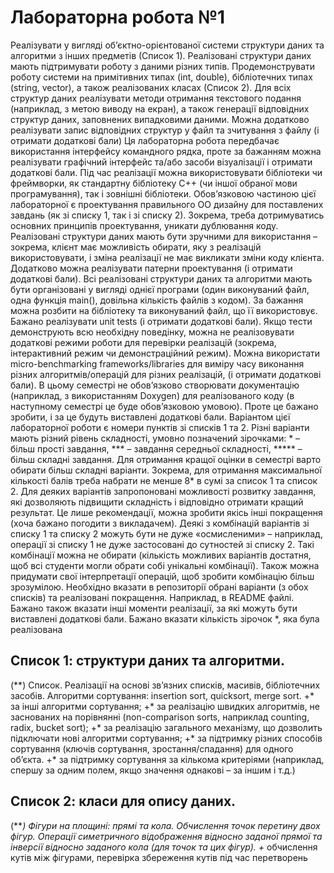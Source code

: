 # Лабораторна робота №1
Реалізувати у вигляді об’єктно-орієнтованої системи структури даних та алгоритми з інших предметів (Список 1). Реалізовані структури даних мають підтримувати роботу з даними різних типів. Продемонструвати роботу системи на примітивних типах (int, double), бібліотечних типах (string, vector), а також реалізованих класах (Список 2). Для всіх структур даних реалізувати методи отримання текстового подання (наприклад, з метою виводу на екран), а також генерації відповідних структур даних, заповнених випадковими даними. Можна додатково реалізувати запис відповідних структур у файл та зчитування з файлу (і отримати додаткові бали)
Ця лабораторна робота передбачає використання інтерфейсу командного рядка, проте за бажанням можна реалізувати графічний інтерфейс та/або засоби візуалізації і отримати додаткові бали. 
Під час реалізації можна використовувати бібліотеки чи фреймворки, як стандартну бібліотеку С++ (чи іншої обраної мови програмування), так і зовнішні бібліотеки.
Обов’язковою частиною цієї лабораторної є проектування правильного ОО дизайну для поставлених завдань (як зі списку 1, так і зі списку 2). Зокрема, треба дотримуватись основних принципів проектування, уникати дублювання коду. Реалізовані структури даних мають бути зручними для використання – зокрема, клієнт має можливість обирати, яку з реалізацій використовувати, і зміна реалізації не має викликати зміни коду клієнта. Додатково можна реалізувати патерни проектування (і отримати додаткові бали).
Всі реалізовані структури даних та алгоритми мають бути організовані у вигляді однієї програми (один виконуваний файл, одна функція main(), довільна кількість файлів з кодом). За бажання можна розбити на бібліотеку та виконуваний файл, що її використовує. Бажано реалізувати unit tests (і отримати додаткові бали). Якщо тести демонструють всю необхідну поведінку, можна не реалізовувати додаткові режими роботи для перевірки реалізацій (зокрема, інтерактивний режим чи демонстраційний режим). Можна використати micro-benchmarking frameworks/libraries для виміру часу виконання різних алгоритмів/операцій для різних реалізацій, (і отримати додаткові бали). 
В цьому семестрі не обов’язково створювати документацію (наприклад, з використанням Doxygen) для реалізованого коду (в наступному семестрі це буде обов’язковою умовою). Проте це бажано зробити, і за це будуть виставлені додаткові бали.
Варіантом цієї лабораторної  роботи є номери пунктів зі списків 1 та 2. Різні варіанти мають різний рівень складності, умовно позначений зірочками: * – більш прості завдання, *** – завдання середньої складності, ***** – більш складні завдання. Для отримання кращої оцінки в семестрі варто обирати більш складні варіанти. Зокрема, для отримання максимальної кількості балів треба набрати не менше 8* в сумі за список 1 та список 2.
Для деяких варіантів запропоновані можливості розвитку завдання, які дозволяють підвищити складність і відповідно отримати кращий результат. Це лише рекомендації, можна зробити якісь інші покращення (хоча бажано погодити з викладачем). 
Деякі з комбінацій варіантів зі списку 1 та списку 2 можуть бути не дуже «осмисленими» – наприклад, операції зі списку 1 не дуже застосовані до сутностей зі списку 2. Такі комбінації можна не обирати (кількість можливих варіантів достатня, щоб всі студенти могли обрати собі унікальні комбінації). Також можна придумати свої інтерпретації операцій, щоб зробити комбінацію більш зрозумілою.
Необхідно вказати в репозиторії обрані варіанти (з обох списків) та реалізовані покращення. Наприклад, в README файлі. Бажано також вказати інші моменти реалізації, за які можуть бути виставлені додаткові бали. Бажано вказати кількість зірочок *, яка була реалізована

## Список 1: структури даних та алгоритми.
(**) Список. Реалізації на основі зв’язних списків, масивів, бібліотечних засобів. Алгоритми сортування: insertion sort, quicksort, merge sort. 
+* за інші алгоритми сортування; 
+* за реалізацію швидких алгоритмів, не заснованих на порівнянні (non-comparison sorts, наприклад counting, radix, bucket sort); 
+* за реалізацію загального механізму, що дозволить підключати нові алгоритми сортування;
+* за підтримку різних способів сортування (ключів сортування, зростання/спадання)  для одного об’єкта.
+* за підтримку сортування за кількома критеріями (наприклад, спершу за одним полем, якщо значення однакові – за іншим і т.д.)

## Список 2: класи для опису даних.
(***) Фігури на площині: прямі та кола. Обчислення точок перетину двох фігур. Операції симетричного відображення відносно заданої прямої та інверсії відносно заданого кола (для точок та цих фігур). 
+* обчислення кутів між фігурами, перевірка збереження кутів під час перетворень

